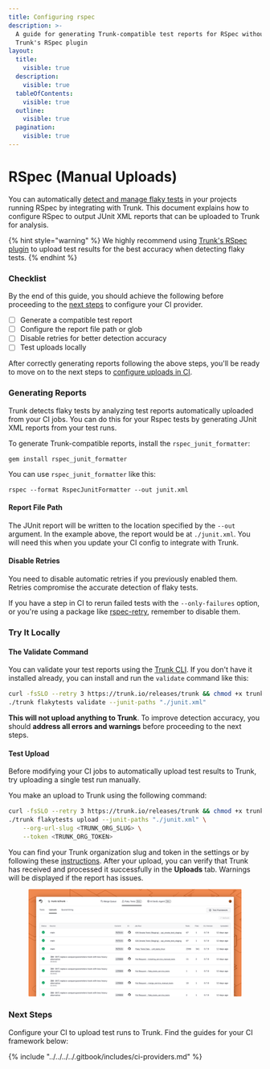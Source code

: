 ```yaml
---
title: Configuring rspec
description: >-
  A guide for generating Trunk-compatible test reports for RSpec without using
  Trunk's RSpec plugin
layout:
  title:
    visible: true
  description:
    visible: true
  tableOfContents:
    visible: true
  outline:
    visible: true
  pagination:
    visible: true
---
```


# RSpec (Manual Uploads)

You can automatically [detect and manage flaky tests](../../../detection.md) in your projects running RSpec by integrating with Trunk. This document explains how to configure RSpec to output JUnit XML reports that can be uploaded to Trunk for analysis.

{% hint style="warning" %}
We highly recommend using [Trunk's RSpec plugin](./) to upload test results for the best accuracy when detecting flaky tests.
{% endhint %}

### Checklist

By the end of this guide, you should achieve the following before proceeding to the [next steps](manual-uploads.md#next-step) to configure your CI provider.

* [ ] Generate a compatible test report
* [ ] Configure the report file path or glob
* [ ] Disable retries for better detection accuracy
* [ ] Test uploads locally

After correctly generating reports following the above steps, you'll be ready to move on to the next steps to [configure uploads in CI](../../ci-providers/).

### Generating Reports

Trunk detects flaky tests by analyzing test reports automatically uploaded from your CI jobs. You can do this for your Rspec tests by generating JUnit XML reports from your test runs.

To generate Trunk-compatible reports, install the `rspec_junit_formatter`:

```shell
gem install rspec_junit_formatter
```

You can use `rspec_junit_formatter` like this:

```shell
rspec --format RspecJunitFormatter --out junit.xml
```

#### Report File Path

The JUnit report will be written to the location specified by the `--out` argument. In the example above, the report would be at `./junit.xml`. You will need this when you update your CI config to integrate with Trunk.

#### Disable Retries

You need to disable automatic retries if you previously enabled them. Retries compromise the accurate detection of flaky tests.&#x20;

If you have a step in CI to rerun failed tests with the `--only-failures` option, or you're using a package like [rspec-retry](https://github.com/NoRedInk/rspec-retry), remember to disable them.

### Try It Locally

#### **The Validate Command**

You can validate your test reports using the [Trunk CLI](../../../uploader.md). If you don't have it installed already, you can install and run the `validate` command like this:

```sh
curl -fsSLO --retry 3 https://trunk.io/releases/trunk && chmod +x trunk
./trunk flakytests validate --junit-paths "./junit.xml"
```

**This will not upload anything to Trunk**. To improve detection accuracy, you should **address all errors and warnings** before proceeding to the next steps.

#### Test Upload

Before modifying your CI jobs to automatically upload test results to Trunk, try uploading a single test run manually.

You make an upload to Trunk using the following command:

```sh
curl -fsSLO --retry 3 https://trunk.io/releases/trunk && chmod +x trunk
./trunk flakytests upload --junit-paths "./junit.xml" \
    --org-url-slug <TRUNK_ORG_SLUG> \
    --token <TRUNK_ORG_TOKEN>
```

You can find your Trunk organization slug and token in the settings or by following these [instructions](https://docs.trunk.io/flaky-tests/get-started/ci-providers/otherci#id-1.-store-a-trunk_token-secret-in-your-ci-system). After your upload, you can verify that Trunk has received and processed it successfully in the **Uploads** tab. Warnings will be displayed if the report has issues.

<figure><picture><source srcset="../../../../.gitbook/assets/data-uploads-dark.png" media="(prefers-color-scheme: dark)"><img src="../../../../.gitbook/assets/data-uploads-light.png" alt=""></picture><figcaption></figcaption></figure>

### Next Steps

Configure your CI to upload test runs to Trunk. Find the guides for your CI framework below:

{% include "../../../../.gitbook/includes/ci-providers.md" %}



